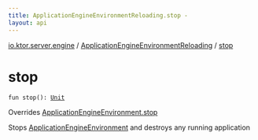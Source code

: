 ```yaml
---
title: ApplicationEngineEnvironmentReloading.stop - 
layout: api
---
```


<div class='api-docs-breadcrumbs'><a href="../index.html">io.ktor.server.engine</a> / <a href="index.html">ApplicationEngineEnvironmentReloading</a> / <a href="./stop.html">stop</a></div>

# stop

<div class="signature"><code><span class="keyword">fun </span><span class="identifier">stop</span><span class="symbol">(</span><span class="symbol">)</span><span class="symbol">: </span><a href="https://kotlinlang.org/api/latest/jvm/stdlib/kotlin/-unit/index.html"><span class="identifier">Unit</span></a></code></div>

Overrides <a href="../-application-engine-environment/stop.html">ApplicationEngineEnvironment.stop</a>

Stops <a href="../-application-engine-environment/index.html">ApplicationEngineEnvironment</a> and destroys any running application

